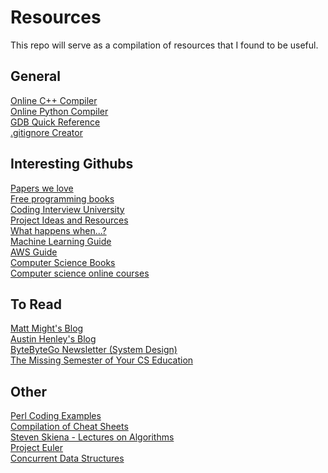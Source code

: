 # Resources
This repo will serve as a compilation of resources that I found to be useful.

## General
[Online C++ Compiler](https://www.onlinegdb.com/online_c++_compiler)<br/>
[Online Python Compiler](https://www.programiz.com/python-programming/online-compiler/)<br/>
[GDB Quick Reference](https://users.ece.utexas.edu/~adnan/gdb-refcard.pdf)<br/>
[.gitignore Creator](https://www.toptal.com/developers/gitignore)<br/>

## Interesting Githubs
[Papers we love](https://github.com/papers-we-love/papers-we-love)<br/>
[Free programming books](https://github.com/EbookFoundation/free-programming-books)<br/>
[Coding Interview University](https://github.com/jwasham/coding-interview-university)<br/>
[Project Ideas and Resources](https://github.com/The-Cool-Coders/Project-Ideas-And-Resources)<br/>
[What happens when...?](https://github.com/alex/what-happens-when)<br/>
[Machine Learning Guide](https://github.com/mikeroyal/Machine-Learning-Guide)<br/>
[AWS Guide](https://github.com/mikeroyal/AWS-Guide)<br/>
[Computer Science Books](https://github.com/AatmikJain/ComputerScienceBooks)<br/>
[Computer science online courses](https://github.com/ossu/computer-science)<br/>

## To Read
[Matt Might's Blog](https://matt.might.net/articles/)<br/>
[Austin Henley's Blog](https://austinhenley.com/blog.html)<br/>
[ByteByteGo Newsletter (System Design)](https://blog.bytebytego.com/)<br/>
[The Missing Semester of Your CS Education](https://missing.csail.mit.edu/)<br/>

## Other
[Perl Coding Examples](http://sandbox.mc.edu/~bennet/perl/leccode/index.html)<br/>
[Compilation of Cheat Sheets](http://www.cheat-sheets.org/)<br/>
[Steven Skiena - Lectures on Algorithms](https://www3.cs.stonybrook.edu/~algorith/video-lectures/)<br/>
[Project Euler](https://projecteuler.net/about)<br/>
[Concurrent Data Structures](http://www.cs.tau.ac.il/~afek/ConcurrentDS-MS04.pdf)<br/>
